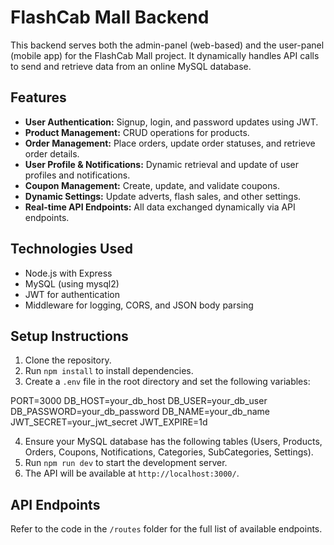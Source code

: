 # FlashCab Mall Backend

This backend serves both the admin-panel (web-based) and the user-panel (mobile app) for the FlashCab Mall project. It dynamically handles API calls to send and retrieve data from an online MySQL database.

## Features
- **User Authentication:** Signup, login, and password updates using JWT.
- **Product Management:** CRUD operations for products.
- **Order Management:** Place orders, update order statuses, and retrieve order details.
- **User Profile & Notifications:** Dynamic retrieval and update of user profiles and notifications.
- **Coupon Management:** Create, update, and validate coupons.
- **Dynamic Settings:** Update adverts, flash sales, and other settings.
- **Real-time API Endpoints:** All data exchanged dynamically via API endpoints.

## Technologies Used
- Node.js with Express
- MySQL (using mysql2)
- JWT for authentication
- Middleware for logging, CORS, and JSON body parsing

## Setup Instructions
1. Clone the repository.
2. Run `npm install` to install dependencies.
3. Create a `.env` file in the root directory and set the following variables:

PORT=3000 DB_HOST=your_db_host DB_USER=your_db_user DB_PASSWORD=your_db_password DB_NAME=your_db_name JWT_SECRET=your_jwt_secret JWT_EXPIRE=1d

4. Ensure your MySQL database has the following tables (Users, Products, Orders, Coupons, Notifications, Categories, SubCategories, Settings).
5. Run `npm run dev` to start the development server.
6. The API will be available at `http://localhost:3000/`.

## API Endpoints
Refer to the code in the `/routes` folder for the full list of available endpoints.
